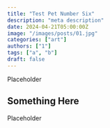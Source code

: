 ```yaml
---
title: "Test Pet Number Six"
description: "meta description"
date: 2024-04-21T05:00:00Z
image: "/images/posts/01.jpg"
categories: ["art"]
authors: ["1"]
tags: ["a", "b"]
draft: false
---
```


Placeholder

## Something Here

Placeholder

